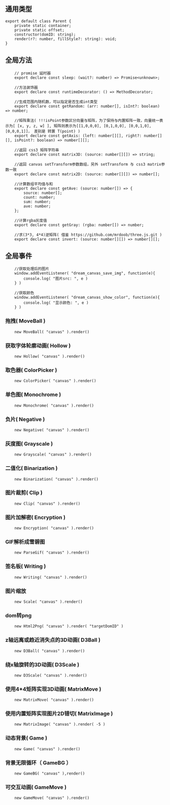## 通用类型

```
export default class Parent {
    private static container;
    private static offset;
    constructor(domID: string);
    render(r?: number, fillStyle?: string): void;
}
```

## 全局方法
```
    // promise 延时器
    export declare const sleep: (wait?: number) => Promise<unknown>;
    
    //方法装饰器
    export declare const runtimeDecorator: () => MethodDecorator;

    //生成范围内随机数，可以指定是否生成int类型
    export declare const getRandom: (arr: number[], isInt?: boolean) => number;

    //矩阵乘法( !!!isPoint参数区分向量与矩阵，为了保持与内置矩阵一致，向量统一表示为[ [x, y, z, w] ], 矩阵则表示为[[1,0,0,0], [0,1,0,0], [0,0,1,0], [0,0,0,1]]， 差别是 转置 T(point) )
    export declare const getAxis: (left: number[][], right?: number[][], isPoint?: boolean) => number[][];
    
    //返回 css3 矩阵字符串 
    export declare const matrix3D: (source: number[][]) => string;

    //返回 canvas setTransform参数数组，另外 setTransform 与 css3 matrix参数一致
    export declare const matrix2D: (source: number[][]) => number[];

    //计算数组平均值与和
    export declare const getAve: (source: number[]) => {
        source: number[];
        count: number;
        sum: number;
        ave: number;
    };

    //计算rgba灰度值
    export declare const getGray: (rgba: number[]) => number;

    //求(3*3, 4*4)逆矩阵( 借鉴 https://github.com/mrdoob/three.js.git )
    export declare const invert: (source: number[][]) => number[][];
```


## 全局事件
```
    //获取处理后的图片
    window.addEventListener( "dream_canvas_save_img", function(e){
        console.log( "图片src: ", e )
    } )

    //获取颜色
    window.addEventListener( "dream_canvas_show_color", function(e){
        console.log( "显示颜色: ", e )
    } )
```

### 拖拽( MoveBall )

```
    new MoveBall( "canvas" ).render()
```

### 获取字体轮廓动画( Hollow )

```
    new Hollow( "canvas" ).render()
```

### 取色器( ColorPicker )

```
    new ColorPicker( "canvas" ).render()
```

### 单色图( Monochrome )
```
    new Monochrome( "canvas" ).render()
```

### 负片( Negative )
```
    new Negative( "canvas" ).render()
```

### 灰度图( Grayscale )
```
    new Grayscale( "canvas" ).render()
```

### 二值化( Binarization )
```
    new Binarization( "canvas" ).render()
```

### 图片裁剪( Clip )
```
    new Clip( "canvas" ).render()
```

### 图片加解密( Encryption )
```
    new Encryption( "canvas" ).render()
```

### GIF解析成雪碧图
```
    new ParseGif( "canvas" ).render()
```

### 签名板( Writing )
```
    new Writing( "canvas" ).render()
```

### 图片缩放
```
    new Scale( "canvas" ).render()
```

### dom转png
```
    new Html2Png( "canvas" ).render( "targetDomID" )
```

### z轴远离或趋近消失点的3D动画( D3Ball )
```
    new D3Ball( "canvas" ).render()
```

### 绕x轴旋转的3D动画( D3Scale )
```
    new D3Scale( "canvas" ).render()
```

### 使用4*4矩阵实现3D动画( MatrixMove )
```
    new MatrixMove( "canvas" ).render()
```

### 使用内置矩阵实现图片2D错切( MatrixImage )
```
    new MatrixImage( "canvas" ).render( -5 )
```

### 动态背景( Game )
```
    new Game( "canvas" ).render()
```

### 背景无限循环（ GameBG ）
```
    new GameBG( "canvas" ),render()
```


### 可交互动画( GameMove )
```
    new GameMove( "canvas" ).render()
```